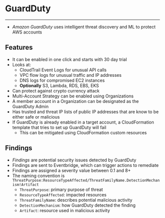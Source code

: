 # GuardDuty

---

- *Amazon GuardDuty* uses intelligent threat discovery and ML to protect AWS accounts

## Features

- It can be enabled in one click and starts with 30 day trial
- Looks at:
    - CloudTrail Event Logs for unusual API calls
    - VPC flow logs for unusual traffic and IP addresses
    - DNS logs for compromised EC2 instances
    - **Optionally** S3, Lambda, RDS, EBS, EKS
- Can protect against crypto currency attack
- Multi-Account Strategy can be enabled using Organizations
- A member account in a Organization can be designated as the GuardDuty Admin
- Has trusted and threat IP lists of public IP addresses that are know to be either safe or malicious
- If GuardDuty is already enabled in a target account, a CloudFormation template that tries to set up GuardDuty will fail
    - This can be mitigated using CloudFormation custom resources

## Findings

- *Findings* are potential security issues detected by GuardDuty
- Findings are sent to Eventbridge, which can trigger actions to remediate
- Findings are assigned a severity value between 0.1 and 8+
- The naming convention is `ThreatPurpose:ResourceTypeAffected/ThreatFamilyName.DetectionMechanism!Artifact`
    - `ThreatPurpose`: primary purpose of threat
    - `ResourceTypeAffected`: impacted resources
    - `ThreatFamilyName`: describes potential malicious activity
    - `DetectionMechanism`: how GuardDuty detected the finding
    - `Artifact`: resource used in malicious activity

